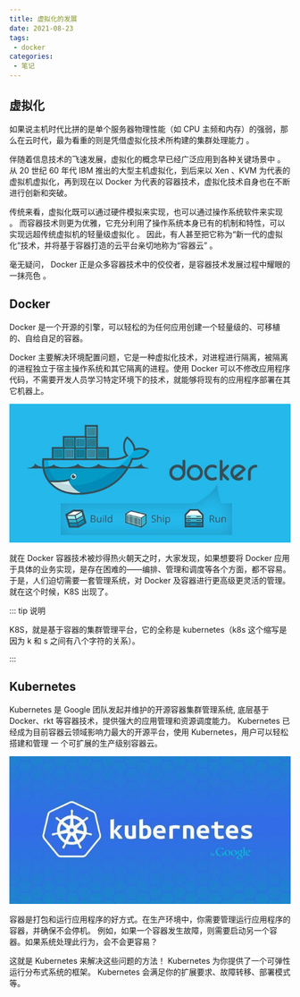 ```yaml
---
title: 虚拟化的发展
date: 2021-08-23
tags:
 - docker
categories: 
 - 笔记
---
```


## 虚拟化

如果说主机时代比拼的是单个服务器物理性能（如 CPU 主频和内存）的强弱，那么在云时代，最为看重的则是凭借虚拟化技术所构建的集群处理能力 。

伴随着信息技术的飞速发展，虚拟化的概念早已经广泛应用到各种关键场景中 。 从 20 世纪 60 年代 IBM 推出的大型主机虚拟化，到后来以 Xen 、KVM 为代表的虚拟机虚拟化，再到现在以 Docker 为代表的容器技术，虚拟化技术自身也在不断进行创新和突破。

传统来看，虚拟化既可以通过硬件模拟来实现，也可以通过操作系统软件来实现 。 而容器技术则更为优雅，它充分利用了操作系统本身已有的机制和特性，可以实现远超传统虚拟机的轻量级虚拟化 。 因此，有人甚至把它称为“新一代的虚拟化”技术，并将基于容器打造的云平台亲切地称为“容器云” 。

毫无疑问， Docker 正是众多容器技术中的佼佼者，是容器技术发展过程中耀眼的一抹亮色 。

## Docker

Docker 是一个开源的引擎，可以轻松的为任何应用创建一个轻量级的、可移植的、自给自足的容器。

Docker 主要解决环境配置问题，它是一种虚拟化技术，对进程进行隔离，被隔离的进程独立于宿主操作系统和其它隔离的进程。使用 Docker 可以不修改应用程序代码，不需要开发人员学习特定环境下的技术，就能够将现有的应用程序部署在其它机器上。

![](./assets/1.png)

就在 Docker 容器技术被炒得热火朝天之时，大家发现，如果想要将 Docker 应用于具体的业务实现，是存在困难的——编排、管理和调度等各个方面，都不容易。于是，人们迫切需要一套管理系统，对 Docker 及容器进行更高级更灵活的管理。就在这个时候，K8S 出现了。

::: tip 说明

K8S，就是基于容器的集群管理平台，它的全称是 kubernetes（k8s 这个缩写是因为 k 和 s 之间有八个字符的关系）。

:::

## Kubernetes

Kubernetes 是 Google 团队发起并维护的开源容器集群管理系统, 底层基于 Docker、rkt 等容器技术，提供强大的应用管理和资源调度能力。 Kubernetes 已经成为目前容器云领域影响力最大的开源平台，使用 Kubernetes，用户可以轻松搭建和管理 一 个可扩展的生产级别容器云。

![](./assets/2.png)

容器是打包和运行应用程序的好方式。在生产环境中，你需要管理运行应用程序的容器，并确保不会停机。 例如，如果一个容器发生故障，则需要启动另一个容器。如果系统处理此行为，会不会更容易？

这就是 Kubernetes 来解决这些问题的方法！ Kubernetes 为你提供了一个可弹性运行分布式系统的框架。 Kubernetes 会满足你的扩展要求、故障转移、部署模式等。

